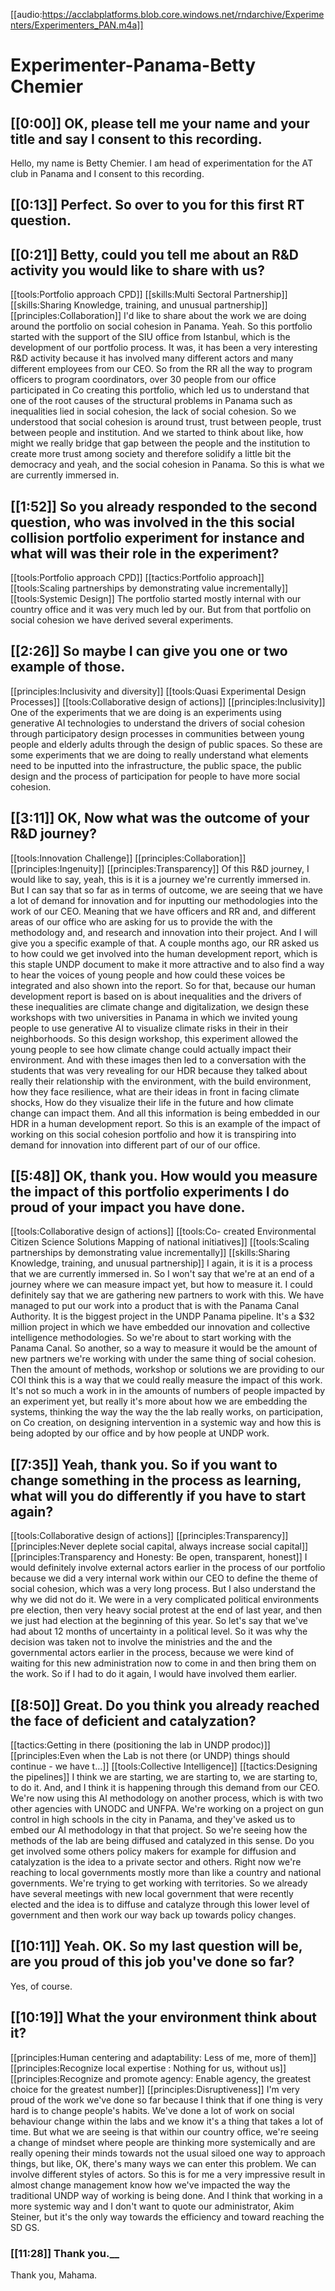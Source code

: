[[audio:https://acclabplatforms.blob.core.windows.net/rndarchive/Experimenters/Experimenters_PAN.m4a]]

# Experimenter-Panama-Betty Chemier

## [[0:00]] OK, please tell me your name and your title and say I consent to this recording\.

Hello, my name is Betty Chemier\. I am head of experimentation for the AT club in Panama and I consent to this recording\.

## [[0:13]] Perfect\. So over to you for this first RT question\.

## [[0:21]] Betty, could you tell me about an R&D activity you would like to share with us?

[[tools:Portfolio approach CPD]]
[[skills:Multi Sectoral Partnership]]
[[skills:Sharing Knowledge, training, and unusual partnership]]
[[principles:Collaboration]]
I'd like to share about the work we are doing around the portfolio on social cohesion in Panama\. Yeah\. So this portfolio started with the support of the SIU office from Istanbul, which is the development of our portfolio process\. It was, it has been a very interesting R&D activity because it has involved many different actors and many different employees from our CEO\. So from the RR all the way to program officers to program coordinators, over 30 people from our office participated in Co creating this portfolio, which led us to understand that one of the root causes of the structural problems in Panama such as inequalities lied in social cohesion, the lack of social cohesion\. So we understood that social cohesion is around trust, trust between people, trust between people and institution\. And we started to think about like, how might we really bridge that gap between the people and the institution to create more trust among society and therefore solidify a little bit the democracy and yeah, and the social cohesion in Panama\. So this is what we are currently immersed in\.

## [[1:52]] So you already responded to the second question, who was involved in the this social collision portfolio experiment for instance and what will was their role in the experiment?

[[tools:Portfolio approach CPD]]
[[tactics:Portfolio approach]]
[[tools:Scaling partnerships by demonstrating value incrementally]]
[[tools:Systemic Design]]
The portfolio started mostly internal with our country office and it was very much led by our\. But from that portfolio on social cohesion we have derived several experiments\.

## [[2:26]] So maybe I can give you one or two example of those\.

[[principles:Inclusivity and diversity]]
[[tools:Quasi Experimental Design Processes]]
[[tools:Collaborative design of actions]]
[[principles:Inclusivity]]
One of the experiments that we are doing is an experiments using generative AI technologies to understand the drivers of social cohesion through participatory design processes in communities between young people and elderly adults through the design of public spaces\. So these are some experiments that we are doing to really understand what elements need to be inputted into the infrastructure, the public space, the public design and the process of participation for people to have more social cohesion\.

## [[3:11]] OK, Now what was the outcome of your R&D journey?

[[tools:Innovation Challenge]]
[[principles:Collaboration]]
[[principles:Ingenuity]]
[[principles:Transparency]]
Of this R&D journey, I would like to say, yeah, this is it is a journey we're currently immersed in\. But I can say that so far as in terms of outcome, we are seeing that we have a lot of demand for innovation and for inputting our methodologies into the work of our CEO\. Meaning that we have officers and RR and, and different areas of our office who are asking for us to provide the with the methodology and, and research and innovation into their project\. And I will give you a specific example of that\. A couple months ago, our RR asked us to how could we get involved into the human development report, which is this staple UNDP document to make it more attractive and to also find a way to hear the voices of young people and how could these voices be integrated and also shown into the report\. So for that, because our human development report is based on is about inequalities and the drivers of these inequalities are climate change and digitalization, we design these workshops with two universities in Panama in which we invited young people to use generative AI to visualize climate risks in their in their neighborhoods\. So this design workshop, this experiment allowed the young people to see how climate change could actually impact their environment\. And with these images then led to a conversation with the students that was very revealing for our HDR because they talked about really their relationship with the environment, with the build environment, how they face resilience, what are their ideas in front in facing climate shocks, How do they visualize their life in the future and how climate change can impact them\. And all this information is being embedded in our HDR in a human development report\. So this is an example of the impact of working on this social cohesion portfolio and how it is transpiring into demand for innovation into different part of our of our office\.

## [[5:48]] OK, thank you\. How would you measure the impact of this portfolio experiments I do proud of your impact you have done\.

[[tools:Collaborative design of actions]]
[[tools:Co- created Environmental Citizen Science Solutions Mapping of national initiatives]]
[[tools:Scaling partnerships by demonstrating value incrementally]]
[[skills:Sharing Knowledge, training, and unusual partnership]]
I again, it is it is a process that we are currently immersed in\. So I won't say that we're at an end of a journey where we can measure impact yet, but how to measure it\. I could definitely say that we are gathering new partners to work with this\. We have managed to put our work into a product that is with the Panama Canal Authority\. It is the biggest project in the UNDP Panama pipeline\. It's a $32 million project in which we have embedded our innovation and collective intelligence methodologies\. So we're about to start working with the Panama Canal\. So another, so a way to measure it would be the amount of new partners we're working with under the same thing of social cohesion\. Then the amount of methods, workshop or solutions we are providing to our COI think this is a way that we could really measure the impact of this work\. It's not so much a work in in the amounts of numbers of people impacted by an experiment yet, but really it's more about how we are embedding the systems, thinking the way the way the the lab really works, on participation, on Co creation, on designing intervention in a systemic way and how this is being adopted by our office and by how people at UNDP work\.

## [[7:35]] Yeah, thank you\. So if you want to change something in the process as learning, what will you do differently if you have to start again?

[[tools:Collaborative design of actions]]
[[principles:Transparency]]
[[principles:Never deplete social capital, always increase social capital]]
[[principles:Transparency and Honesty: Be open, transparent, honest]]
I would definitely involve external actors earlier in the process of our portfolio because we did a very internal work within our CEO to define the theme of social cohesion, which was a very long process\. But I also understand the why we did not do it\. We were in a very complicated political environments pre election, then very heavy social protest at the end of last year, and then we just had election at the beginning of this year\. So let's say that we've had about 12 months of uncertainty in a political level\. So it was why the decision was taken not to involve the ministries and the and the governmental actors earlier in the process, because we were kind of waiting for this new administration now to come in and then bring them on the work\. So if I had to do it again, I would have involved them earlier\.

## [[8:50]] Great\. Do you think you already reached the face of deficient and catalyzation?

[[tactics:Getting in there (positioning the lab in UNDP prodoc)]]
[[principles:Even when the Lab is not there (or UNDP) things should continue - we have t…]]
[[tools:Collective Intelligence]]
[[tactics:Designing the pipelines]]
I think we are starting, we are starting to, we are starting to, to do it\. And, and I think it is happening through this demand from our CEO\. We're now using this AI methodology on another process, which is with two other agencies with UNODC and UNFPA\. We're working on a project on gun control in high schools in the city in Panama, and they've asked us to embed our AI methodology in that that project\. So we're seeing how the methods of the lab are being diffused and catalyzed in this sense\. Do you get involved some others policy makers for example for diffusion and catalyzation is the idea to a private sector and others\. Right now we're reaching to local governments mostly more than like a country and national governments\. We're trying to get working with territories\. So we already have several meetings with new local government that were recently elected and the idea is to diffuse and catalyze through this lower level of government and then work our way back up towards policy changes\.

## [[10:11]] Yeah\. OK\. So my last question will be, are you proud of this job you've done so far?

Yes, of course\.

## [[10:19]] What the your environment think about it?

[[principles:Human centering and adaptability: Less of me, more of them]]
[[principles:Recognize local expertise : Nothing for us, without us]]
[[principles:Recognize and promote agency: Enable agency, the greatest choice for the greatest number]]
[[principles:Disruptiveness]]
I'm very proud of the work we've done so far because I think that if one thing is very hard is to change people's habits\. We've done a lot of work on social behaviour change within the labs and we know it's a thing that takes a lot of time\. But what we are seeing is that within our country office, we're seeing a change of mindset where people are thinking more systemically and are really opening their minds towards not the usual siloed one way to approach things, but like, OK, there's many ways we can enter this problem\. We can involve different styles of actors\. So this is for me a very impressive result in almost change management know how we've impacted the way the traditional UNDP way of working is being done\. And I think that working in a more systemic way and I don't want to quote our administrator, Akim Steiner, but it's the only way towards the efficiency and toward reaching the SD GS\.

### [[11:28]] Thank you\.\_\_

Thank you, Mahama\.
